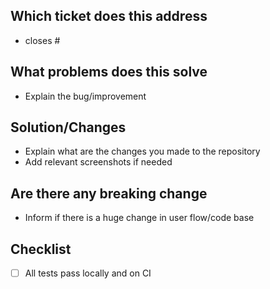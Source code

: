 ## Which ticket does this address

- closes #

## What problems does this solve

- Explain the bug/improvement

## Solution/Changes

- Explain what are the changes you made to the repository
- Add relevant screenshots if needed

## Are there any breaking change

- Inform if there is a huge change in user flow/code base

## Checklist

- [ ] All tests pass locally and on CI
